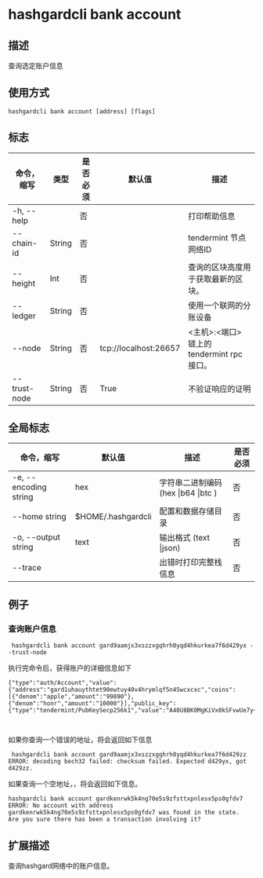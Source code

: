 # hashgardcli bank account

## 描述

查询选定账户信息

## 使用方式

```
hashgardcli bank account [address] [flags] 
```

 

## 标志

| 命令，缩写   | 类型   | 是否必须 | 默认值                | 描述                                      |
| ------------ | ------ | -------- | --------------------- | ----------------------------------------- |
| -h, --help   |        | 否       |                       | 打印帮助信息                              |
| --chain-id   | String | 否       |                       | tendermint 节点网络ID                     |
| --height     | Int    | 否       |                       | 查询的区块高度用于获取最新的区块。        |
| --ledger     | String | 否       |                       | 使用一个联网的分账设备                    |
| --node       | String | 否       | tcp://localhost:26657 | <主机>:<端口> 链上的tendermint rpc 接口。 |
| --trust-node | String | 否       | True                  | 不验证响应的证明                          |



## 全局标志

| 命令，缩写            | 默认值         | 描述                                | 是否必须 |
| --------------------- | -------------- | ----------------------------------- | -------- |
| -e, --encoding string | hex            | 字符串二进制编码 (hex \|b64 \|btc ) | 否       |
| --home string         | $HOME/.hashgardcli | 配置和数据存储目录                  | 否       |
| -o, --output string   | text           | 输出格式 (text \|json)              | 否       |
| --trace               |                | 出错时打印完整栈信息                | 否       |



## 例子

### 查询账户信息 

```
 hashgardcli bank account gard9aamjx3xszzxgqhrh0yqd4hkurkea7f6d429yx --trust-node
```

执行完命令后，获得账户的详细信息如下

```
{"type":"auth/Account","value":{"address":"gard1uhauythtet90ewtuy40v4hrymlqf5n45wcxcxc","coins":[{"denom":"apple","amount":"99890"},{"denom":"honr","amount":"10000"}],"public_key":{"type":"tendermint/PubKeySecp256k1","value":"A40U8BK0MgKiVx0kSFvwUe7y+OV32X0+4abdYP+58dp4"},"account_number":"1","sequence":"2"}}



```
如果你查询一个错误的地址，将会返回如下信息
```
 hashgardcli bank account gard9aamjx3xszzxgqhrh0yqd4hkurkea7f6d429zz
ERROR: decoding bech32 failed: checksum failed. Expected d429yx, got d429zz.
```
如果查询一个空地址，，将会返回如下信息。
```
hashgardcli bank account gardkenrwk5k4ng70e5s9zfsttxpnlesx5ps0gfdv7
ERROR: No account with address gardkenrwk5k4ng70e5s9zfsttxpnlesx5ps0gfdv7 was found in the state.
Are you sure there has been a transaction involving it?
```


## 扩展描述

查询hashgard网络中的账户信息。

​    



​           
